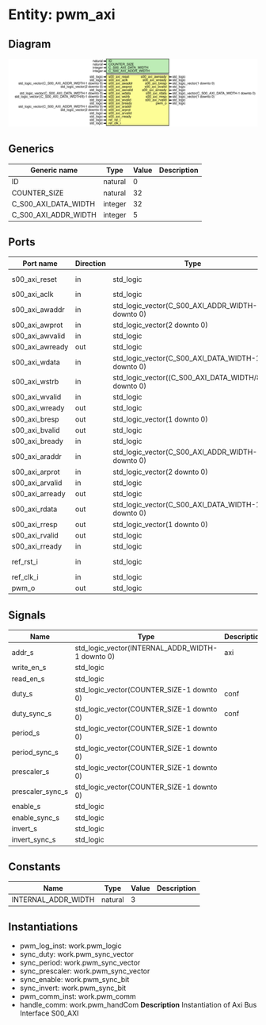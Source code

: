 # Entity: pwm_axi

## Diagram

![Diagram](pwm_axi.svg "Diagram")
## Generics

| Generic name         | Type    | Value | Description |
| -------------------- | ------- | ----- | ----------- |
| ID                   | natural | 0     |             |
| COUNTER_SIZE         | natural | 32    |             |
| C_S00_AXI_DATA_WIDTH | integer | 32    |             |
| C_S00_AXI_ADDR_WIDTH | integer | 5     |             |
## Ports

| Port name       | Direction | Type                                                  | Description   |
| --------------- | --------- | ----------------------------------------------------- | ------------- |
| s00_axi_reset   | in        | std_logic                                             | CANDR signals |
| s00_axi_aclk    | in        | std_logic                                             |               |
| s00_axi_awaddr  | in        | std_logic_vector(C_S00_AXI_ADDR_WIDTH-1 downto 0)     | AXI signals   |
| s00_axi_awprot  | in        | std_logic_vector(2 downto 0)                          |               |
| s00_axi_awvalid | in        | std_logic                                             |               |
| s00_axi_awready | out       | std_logic                                             |               |
| s00_axi_wdata   | in        | std_logic_vector(C_S00_AXI_DATA_WIDTH-1 downto 0)     |               |
| s00_axi_wstrb   | in        | std_logic_vector((C_S00_AXI_DATA_WIDTH/8)-1 downto 0) |               |
| s00_axi_wvalid  | in        | std_logic                                             |               |
| s00_axi_wready  | out       | std_logic                                             |               |
| s00_axi_bresp   | out       | std_logic_vector(1 downto 0)                          |               |
| s00_axi_bvalid  | out       | std_logic                                             |               |
| s00_axi_bready  | in        | std_logic                                             |               |
| s00_axi_araddr  | in        | std_logic_vector(C_S00_AXI_ADDR_WIDTH-1 downto 0)     |               |
| s00_axi_arprot  | in        | std_logic_vector(2 downto 0)                          |               |
| s00_axi_arvalid | in        | std_logic                                             |               |
| s00_axi_arready | out       | std_logic                                             |               |
| s00_axi_rdata   | out       | std_logic_vector(C_S00_AXI_DATA_WIDTH-1 downto 0)     |               |
| s00_axi_rresp   | out       | std_logic_vector(1 downto 0)                          |               |
| s00_axi_rvalid  | out       | std_logic                                             |               |
| s00_axi_rready  | in        | std_logic                                             |               |
| ref_rst_i       | in        | std_logic                                             | logic CANDR   |
| ref_clk_i       | in        | std_logic                                             |               |
| pwm_o           | out       | std_logic                                             | out signals   |
## Signals

| Name              | Type                                             | Description |
| ----------------- | ------------------------------------------------ | ----------- |
| addr_s            | std_logic_vector(INTERNAL_ADDR_WIDTH-1 downto 0) | axi         |
| write_en_s        | std_logic                                        |             |
|  read_en_s        | std_logic                                        |             |
| duty_s            | std_logic_vector(COUNTER_SIZE-1 downto 0)        | conf        |
|  duty_sync_s      | std_logic_vector(COUNTER_SIZE-1 downto 0)        | conf        |
| period_s          | std_logic_vector(COUNTER_SIZE-1 downto 0)        |             |
|  period_sync_s    | std_logic_vector(COUNTER_SIZE-1 downto 0)        |             |
| prescaler_s       | std_logic_vector(COUNTER_SIZE-1 downto 0)        |             |
|  prescaler_sync_s | std_logic_vector(COUNTER_SIZE-1 downto 0)        |             |
| enable_s          | std_logic                                        |             |
|  enable_sync_s    | std_logic                                        |             |
| invert_s          | std_logic                                        |             |
|  invert_sync_s    | std_logic                                        |             |
## Constants

| Name                | Type    | Value | Description |
| ------------------- | ------- | ----- | ----------- |
| INTERNAL_ADDR_WIDTH | natural |  3    |             |
## Instantiations

- pwm_log_inst: work.pwm_logic
- sync_duty: work.pwm_sync_vector
- sync_period: work.pwm_sync_vector
- sync_prescaler: work.pwm_sync_vector
- sync_enable: work.pwm_sync_bit
- sync_invert: work.pwm_sync_bit
- pwm_comm_inst: work.pwm_comm
- handle_comm: work.pwm_handCom
**Description**
Instantiation of Axi Bus Interface S00_AXI

